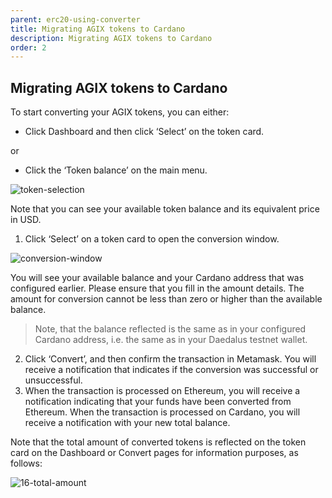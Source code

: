 ```yaml
---
parent: erc20-using-converter
title: Migrating AGIX tokens to Cardano
description: Migrating AGIX tokens to Cardano
order: 2
---
```


## Migrating AGIX tokens to Cardano

To start converting your AGIX tokens, you can either:

+ Click Dashboard and then click ‘Select’ on the token card.

or 

+ Click the ‘Token balance’ on the main menu. 

![token-selection](https://ucarecdn.com/29dec476-caee-4c05-a2b2-1ed1fd75fc86/)

Note that you can see your available token balance and its equivalent price in USD.

1. Click ‘Select’ on a token card to open the conversion window. 	

![conversion-window](https://ucarecdn.com/0d1fc062-0049-4c8b-9150-0543e7fdae8d/-/crop/1027x1092/51,20/-/preview/)

You will see your available balance and your Cardano address that was configured earlier. Please ensure that you fill in the amount details. The amount for conversion cannot be less than zero or higher than the available balance.  

> Note, that the balance reflected is the same as in your configured Cardano address, i.e. the same as in your Daedalus testnet wallet.

2. Click ‘Convert’, and then confirm the transaction in Metamask. You will receive a notification that indicates if the conversion was successful or unsuccessful.
3. When the transaction is processed on Ethereum, you will receive a notification indicating that your funds have been converted from Ethereum. When the transaction is processed on Cardano, you will receive a notification with your new total balance.

Note that the total amount of converted tokens is reflected on the token card on the Dashboard or Convert pages for information purposes, as follows:

![16-total-amount](https://ucarecdn.com/24ba8da9-1f45-4c51-93e3-a581298cb86c/)
